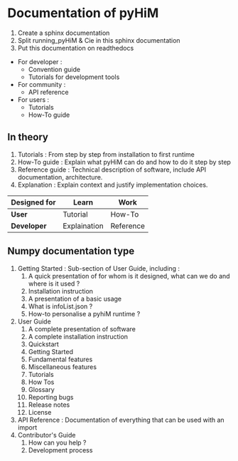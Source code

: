 # Documentation of pyHiM

1. Create a sphinx documentation
2. Split running_pyHiM & Cie in this sphinx documentation
3. Put this documentation on readthedocs



- For developer :
  - Convention guide
  - Tutorials for development tools
- For community :
  - API reference
- For users :
  - Tutorials
  - How-To guide



## In theory

1. Tutorials : From step by step from installation to first runtime
2. How-To guide : Explain what pyHiM can do and how to do it step by step
3. Reference guide : Technical description of software, include API documentation, architecture.
4. Explanation : Explain context and justify implementation choices.

| Designed for  | Learn        | Work      |
| ------------- | ------------ | --------- |
| **User**      | Tutorial     | How-To    |
| **Developer** | Explaination | Reference |



## Numpy documentation type

1. Getting Started : Sub-section of User Guide, including :
   1. A quick presentation of for whom is it designed, what can we do and where is it used ?
   2. Installation instruction
   3. A presentation of a basic usage
   4. What is infoList.json ?
   5. How-to personalise a pyhiM runtime ?
2. User Guide
   1. A complete presentation of software
   2. A complete installation instruction
   3. Quickstart
   4. Getting Started
   5. Fundamental features
   6. Miscellaneous features
   7. Tutorials
   8. How Tos
   9. Glossary
   10. Reporting bugs
   11. Release notes
   12. License
3. API Reference : Documentation of everything that can be used with an import
4. Contributor's Guide
   1. How can you help ?
   2. Development process